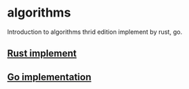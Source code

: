 # algorithms

Introduction to algorithms thrid edition implement by rust, go.

## [Rust implement](./rust/README.md)

## [Go implementation](./go/READMD.md)

